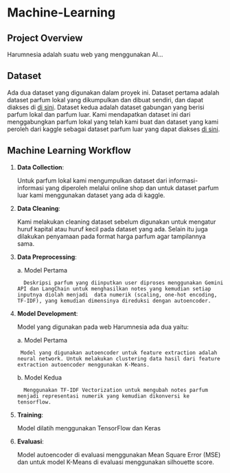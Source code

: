 # Machine-Learning

## Project Overview
Harumnesia adalah suatu web yang menggunakan AI... 

## Dataset
Ada dua dataset yang digunakan dalam proyek ini. Dataset pertama adalah dataset parfum lokal yang dikumpulkan dan dibuat sendiri, dan dapat diakses di [di sini](https://github.com/Harumnesia/Machine-Learning/blob/main/Dataset/Dataset_Clean/Dataset_Harumnesia_clean.csv).
Dataset kedua adalah dataset gabungan yang berisi parfum lokal dan parfum luar. Kami mendapatkan dataset ini dari menggabungkan parfum lokal yang telah kami buat dan dataset yang kami peroleh dari kaggle sebagai dataset parfum luar yang dapat diakses [di sini](https://github.com/Harumnesia/Machine-Learning/blob/main/Dataset/Dataset_Gabungan/dataset_parfum_gabungan.csv).

## Machine Learning Workflow

1. **Data Collection**:
   
      Untuk parfum lokal kami mengumpulkan dataset dari informasi-informasi yang diperoleh melalui online shop dan untuk dataset parfum luar kami menggunakan dataset yang ada di kaggle.
   
3. **Data Cleaning**:
   
      Kami melakukan cleaning dataset sebelum digunakan untuk mengatur huruf kapital atau huruf kecil pada dataset yang ada. Selain itu juga dilakukan penyamaan pada format harga parfum agar tampilannya sama.
   
5. **Data Preprocessing**:
   
   a. Model Pertama
   
         Deskripsi parfum yang diinputkan user diproses menggunakan Gemini API dan LangChain untuk menghasilkan notes yang kemudian setiap inputnya diolah menjadi  data numerik (scaling, one-hot encoding, TF-IDF), yang kemudian dimensinya direduksi dengan autoencoder.
   
7. **Model Development**:
   
   Model yang digunakan pada web Harumnesia ada dua yaitu:
   
   a. Model Pertama
   
        Model yang digunakan autoencoder untuk feature extraction adalah neural network. Untuk melakukan clustering data hasil dari feature extraction autoencoder menggunakan K-Means.
   
   b. Model Kedua
   
         Menggunakan TF-IDF Vectorization untuk mengubah notes parfum menjadi representasi numerik yang kemudian dikonversi ke tensorflow. 
9. **Training**:
   
      Model dilatih menggunakan TensorFlow dan Keras
10. **Evaluasi**:
    
       Model autoencoder di evaluasi menggunakan Mean Square Error (MSE) dan untuk model K-Means di evaluasi menggunakan silhouette score. 
